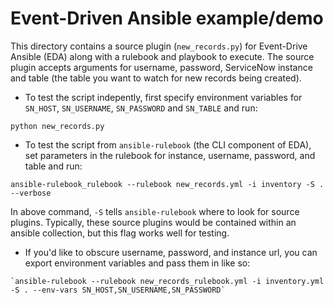 # Event-Driven Ansible example/demo

This directory contains a source plugin (`new_records.py`) for Event-Drive Ansible (EDA) along with a rulebook and playbook to execute. The source plugin accepts arguments for username, password, ServiceNow instance and table (the table you want to watch for new records being created).

- To test the script indepently, first specify environment variables for `SN_HOST`, `SN_USERNAME`, `SN_PASSWORD` and `SN_TABLE` and run:
~~~
python new_records.py
~~~

- To test the script from `ansible-rulebook` (the CLI component of EDA), set parameters in the rulebook for instance, username, password, and table and run:
~~~
ansible-rulebook_rulebook --rulebook new_records.yml -i inventory -S . --verbose
~~~

In above command, `-S` tells `ansible-rulebook` where to look for source plugins. Typically, these source plugins would be contained within an ansible collection, but this flag works well for testing.

- If you'd like to obscure username, password, and instance url, you can export environment variables and pass them in like so: 
~~~
`ansible-rulebook --rulebook new_records_rulebook.yml -i inventory.yml -S . --env-vars SN_HOST,SN_USERNAME,SN_PASSWORD`
~~~
